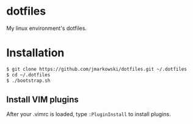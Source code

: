 # dotfiles

My linux environment's dotfiles.

# Installation

```bash
$ git clone https://github.com/jmarkowski/dotfiles.git ~/.dotfiles
$ cd ~/.dotfiles
$ ./bootstrap.sh
```

## Install VIM plugins

After your .vimrc is loaded, type `:PluginInstall` to install plugins.
